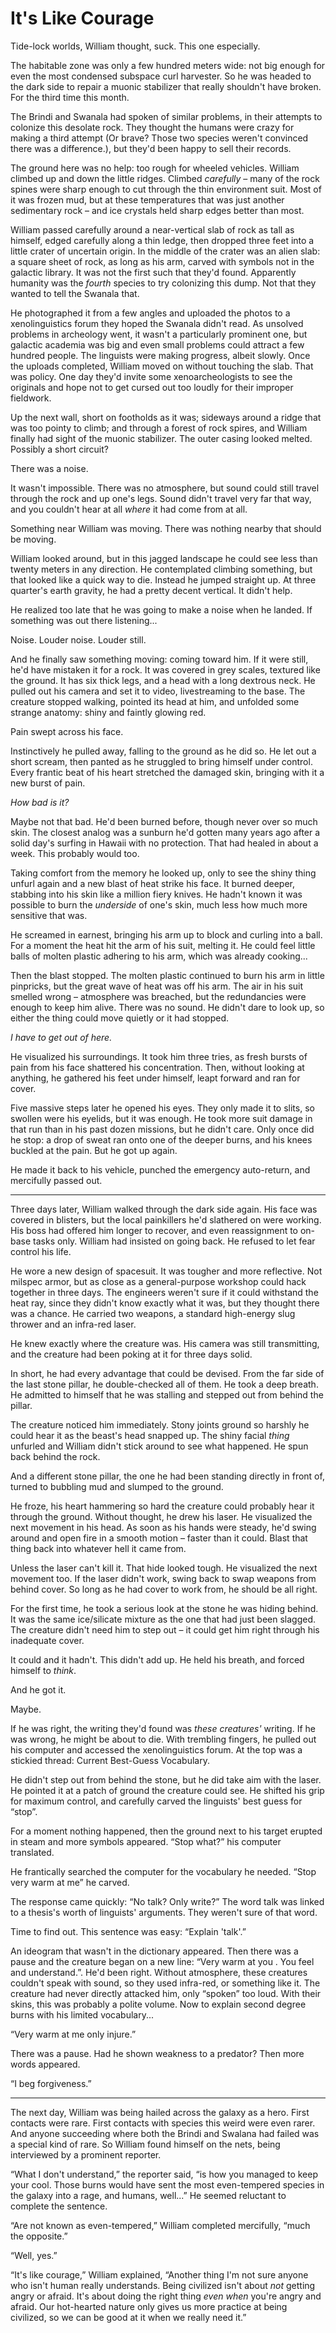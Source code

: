 # It's Like Courage

Tide-lock worlds, William thought, suck.  This one especially.

The habitable zone was only a few hundred meters wide: not big enough for even the most condensed subspace curl harvester.  So he was headed to the dark side to repair a muonic stabilizer that really shouldn't have broken.  For the third time this month.

The Brindi and Swanala had spoken of similar problems, in their attempts to colonize this desolate rock.  They thought the humans were crazy for making a third attempt (Or brave?  Those two species weren't convinced there was a difference.), but they'd been happy to sell their records.

The ground here was no help: too rough for wheeled vehicles.  William climbed up and down the little ridges.  Climbed *carefully* – many of the rock spines were sharp enough to cut through the thin environment suit.  Most of it was frozen mud, but at these temperatures that was just another sedimentary rock – and ice crystals held sharp edges better than most.

William passed carefully around a near-vertical slab of rock as tall as himself, edged carefully along a thin ledge, then dropped three feet into a little crater of uncertain origin.  In the middle of the crater was an alien slab: a square sheet of rock, as long as his arm, carved with symbols not in the galactic library.  It was not the first such that they'd found.  Apparently humanity was the *fourth* species to try colonizing this dump.  Not that they wanted to tell the Swanala that.

He photographed it from a few angles and uploaded the photos to a xenolinguistics forum they hoped the Swanala didn't read.  As unsolved problems in archeology went, it wasn't a particularly prominent one, but galactic academia was big and even small problems could attract a few hundred people.  The linguists were making progress, albeit slowly.   Once the uploads completed, William moved on without touching the slab.  That was policy.  One day they'd invite some xenoarcheologists to see the originals and hope not to get cursed out too loudly for their improper fieldwork.

Up the next wall, short on footholds as it was; sideways around a ridge that was too pointy to climb; and through a forest of rock spires, and William finally had sight of the muonic stabilizer.  The outer casing looked melted.  Possibly a short circuit?

There was a noise.

It wasn't impossible.  There was no atmosphere, but sound could still travel through the rock and up one's legs.  Sound didn't travel very far that way, and you couldn't hear at all *where* it had come from at all.

Something near William was moving.  There was nothing nearby that should be moving.

William looked around, but in this jagged landscape he could see less than twenty meters in any direction.  He contemplated climbing something, but that looked like a quick way to die.  Instead he jumped straight up.  At three quarter's earth gravity, he had a pretty decent vertical.  It didn't help.

He realized too late that he was going to make a noise when he landed.  If something was out there listening...

Noise.  Louder noise.  Louder still.

And he finally saw something moving: coming toward him.  If it were still, he'd have mistaken it for a rock.  It was covered in grey scales, textured like the ground.  It has six thick legs, and a head with a long dextrous neck.  He pulled out his camera and set it to video, livestreaming to the base.  The creature stopped walking, pointed its head at him, and unfolded some strange anatomy: shiny and faintly glowing red.

Pain swept across his face.

Instinctively he pulled away, falling to the ground as he did so.  He let out a short scream, then panted as he struggled to bring himself under control.  Every frantic beat of his heart stretched the damaged skin, bringing with it a new burst of pain.

*How bad is it?*

Maybe not that bad.  He'd been burned before, though never over so much skin.  The closest analog was a sunburn he'd gotten many years ago after a solid day's surfing in Hawaii with no protection.  That had healed in about a week.  This probably would too.

Taking comfort from the memory he looked up, only to see the shiny thing unfurl again and a new blast of heat strike his face.  It burned deeper, stabbing into his skin like a million fiery knives.  He hadn't known it was possible to burn the *underside* of one's skin, much less how much more sensitive that was.

He screamed in earnest, bringing his arm up to block and curling into a ball.  For a moment the heat hit the arm of his suit, melting it.  He could feel little balls of molten plastic adhering to his arm, which was already cooking...

Then the blast stopped.  The molten plastic continued to burn his arm in little pinpricks, but the great wave of heat was off his arm.  The air in his suit smelled wrong – atmosphere was breached, but the redundancies were enough to keep him alive.  There was no sound.  He didn't dare to look up, so either the thing could move quietly or it had stopped.

*I have to get out of here.*

He visualized his surroundings.  It took him three tries, as fresh bursts of pain from his face shattered his concentration.  Then, without looking at anything, he gathered his feet under himself, leapt forward and ran for cover.

Five massive steps later he opened his eyes.  They only made it to slits, so swollen were his eyelids, but it was enough.  He took more suit damage in that run than in his past dozen missions, but he didn't care.  Only once did he stop: a drop of sweat ran onto one of the deeper burns, and his knees buckled at the pain.  But he got up again.

He made it back to his vehicle, punched the emergency auto-return, and mercifully passed out.

*****

Three days later, William walked through the dark side again.  His face was covered in blisters, but the local painkillers he'd slathered on were working.  His boss had offered him longer to recover, and even reassignment to on-base tasks only.  William had insisted on going back.  He refused to let fear control his life.

He wore a new design of spacesuit.  It was tougher and more reflective.  Not milspec armor, but as close as  a general-purpose workshop could hack together in three days.  The engineers weren't sure if it could withstand the heat ray, since they didn't know exactly what it was, but they thought there was a chance.  He carried two weapons, a standard high-energy slug thrower and an infra-red laser.

He knew exactly where the creature was.  His camera was still transmitting, and the creature had been poking at it for three days solid.

In short, he had every advantage that could be devised.  From the far side of the last stone pillar, he double-checked all of them.  He took a deep breath.  He admitted to himself that he was stalling and stepped out from behind the pillar.

The creature noticed him immediately.  Stony joints ground so harshly he could hear it as the beast's head snapped up.  The shiny facial *thing* unfurled and William didn't stick around to see what happened.  He spun back behind the rock.

And a different stone pillar, the one he had been standing directly in front of, turned to bubbling mud and slumped to the ground.

He froze, his heart hammering so hard the creature could probably hear it through the ground.  Without thought, he drew his laser.  He visualized the next movement in his head.  As soon as his hands were steady, he'd swing around and open fire in a smooth motion – faster than it could.  Blast that thing back into whatever hell it came from.

Unless the laser can't kill it.  That hide looked tough.  He visualized the next movement too.  If the laser didn't work, swing back to swap weapons from behind cover.  So long as he had cover to work from, he should be all right.

For the first time, he took a serious look at the stone he was hiding behind.  It was the same ice/silicate mixture as the one that had just been slagged.  The creature didn't need him to step out – it could get him right through his inadequate cover.  

It could and it hadn't.  This didn't add up.  He held his breath, and forced himself to *think*.

And he got it.

Maybe.

If he was right, the writing they'd found was *these creatures'* writing.  If he was wrong, he might be about to die.  With trembling fingers, he pulled out his computer and accessed the xenolinguistics forum.  At the top was a stickied thread: Current Best-Guess Vocabulary.

He didn't step out from behind the stone, but he did take aim with the laser.  He pointed it at a patch of ground the creature could see.  He shifted his grip for maximum control, and carefully carved the linguists' best guess for “stop”.

For a moment nothing happened, then the ground next to his target erupted in steam and more symbols appeared.  “Stop what?” his computer translated.

He frantically searched the computer for the vocabulary he needed.  “Stop very warm at me” he carved.

The response came quickly: “No talk?  Only write?”  The word talk was linked to a thesis's worth of linguists' arguments.  They weren't sure of that word.

Time to find out.  This sentence was easy: “Explain 'talk'.”

An ideogram that wasn't in the dictionary appeared.  Then there was a pause and the creature began on a new line: “Very warm at you <untranslateable>.  You feel and understand.”.  He'd been right.  Without atmosphere, these creatures couldn't speak with sound, so they used infra-red, or something like it.  The creature had never directly attacked him, only “spoken” too loud.  With their skins, this was probably a polite volume.  Now to explain second degree burns with his limited vocabulary...

“Very warm at me only injure.”

There was a pause.  Had he shown weakness to a predator?  Then more words appeared.

“I beg forgiveness.”

*****

The next day, William was being hailed across the galaxy as a hero.  First contacts were rare.  First contacts with species this weird were even rarer.  And anyone succeeding where both the Brindi and Swalana had failed was a special kind of rare.  So William found himself on the nets, being interviewed by a prominent reporter.

“What I don't understand,” the reporter said, “is how you managed to keep your cool.  Those burns would have sent the most even-tempered species in the galaxy into a rage, and humans, well...”  He seemed reluctant to complete the sentence.

“Are not known as even-tempered,” William completed mercifully, “much the opposite.”

“Well, yes.”

“It's like courage,” William explained, “Another thing I'm not sure anyone who isn't human really understands.  Being civilized isn't about *not* getting angry or afraid.  It's about doing the right thing *even when* you're angry and afraid.  Our hot-hearted nature only gives us more practice at being civilized, so we can be good at it when we really need it.”